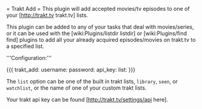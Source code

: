 = Trakt Add =
This plugin will add accepted movies/tv episodes to one of your [http://trakt.tv trakt.tv] lists.

This plugin can be added to any of your tasks that deal with movies/series, or it can be used with the [wiki:Plugins/listdir listdir] or [wiki:Plugins/find find] plugins to add all your already acquired episodes/movies on trakt.tv to a specified list.

'''Configuration:'''

{{{
trakt_add:
  username: <trakt username>
  password: <trakt password>
  api_key: <trakt api key>
  list: <list name>
}}}

The `list` option can be one of the built in trakt lists, `library`, `seen`, or `watchlist`, or the name of one of your custom trakt lists.

Your trakt api key can be found [http://trakt.tv/settings/api here].